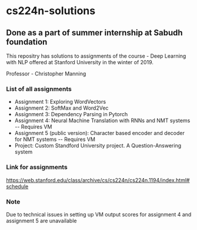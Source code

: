# cs224n-solutions
## Done as a part of summer internship at Sabudh foundation

This repositry has solutions to assignments of the course - Deep Learning with NLP offered at Stanford University in the winter of 2019. 

Professor - Christopher Manning

### List of all assignments

* Assignment 1: Exploring WordVectors
* Assignment 2: SoftMax and Word2Vec
* Assignment 3: Dependency Parsing in Pytorch
* Assignment 4: Neural Machine Translation with RNNs and NMT systems -- Requires VM
* Assignment 5 (public version): Character based encoder and decoder for NMT systems -- Requires VM
* Project: Custom Standford University project. A Question-Answering system 

### Link for assignments
<https://web.stanford.edu/class/archive/cs/cs224n/cs224n.1194/index.html#schedule>

### Note
Due to technical issues in setting up VM output scores for assignment 4 and assignment 5 are unavailable
